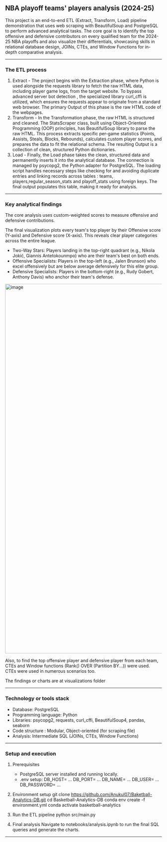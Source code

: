 ## NBA playoff teams' players analysis (2024-25)

This project is an end-to-end ETL (Extract, Transform, Load) pipeline demonstration that uses web scraping with BeautifulSoup and PostgreSQL to perform advanced analytical tasks. The core goal is to identify the top offensive and defensive contributors on every qualified team for the 2024-25 NBA playoffs and also visualize their differentials, showcasing skills in relational database design, JOINs, CTEs, and Window Functions for in-depth comparative analysis.

---

### The ETL process

1. Extract - The project begins with the Extraction phase, where Python is used alongside the requests library to fetch the raw HTML data, including player game logs, from the target website. To bypass advanced server bot detection , the specialized library curl_cffi is utilized, which ensures the requests appear to originate from a standard web browser. The primary Output of this phase is the raw HTML code of the webpages.
2. Transform - In the Transformation phase, the raw HTML is structured and cleaned. The StatsScraper class, built using Object-Oriented Programming (OOP) principles, has BeautifulSoup library to parse the raw HTML. This process extracts specific per-game statistics (Points, Assists, Steals, Blocks, Rebounds), calculates custom player scores, and prepares the data to fit the relational schema. The resulting Output is a collection of clean, structured Python dictionaries.
3. Load - Finally, the Load phase takes the clean, structured data and permanently inserts it into the analytical database. The connection is managed by psycopg2, the Python adapter for PostgreSQL. The loading script handles necessary steps like checking for and avoiding duplicate entries and linking records across tables : teams, players,regular_season_stats and playoff_stats using foreign keys. The final output populates this table, making it ready for analysis.

---

### Key analytical findings

The core analysis uses custom-weighted scores to measure offensive and defensive contributions.

The final visualization plots every team's top player by their Offensive score (Y-axis) and Defensive score (X-axis). This reveals clear player categories across the entire league.

- Two-Way Stars: Players landing in the top-right quadrant (e.g., Nikola Jokić, Giannis Antetokounmpo) who are their team's best on both ends.
- Offensive Specialists: Players in the top-left (e.g., Jalen Brunson) who excel offensively but are below average defensively for this elite group.
- Defensive Specialists: Players in the bottom-right (e.g., Rudy Gobert, Anthony Davis) who anchor their team's defense.
<img width="1339" height="1184" alt="image" src="https://github.com/user-attachments/assets/b0438c05-793a-4257-94c9-9ffd0aa1a978" />


Also, to find the top offensive player and defensive player from each team, CTEs and Window functions (Rank() OVER (Partition BY...)) were used. CTEs were used in numerous scenarios too.

The findings or charts are at visualizations folder

---

### Technology or tools stack

- Database: PostgreSQL
- Programming language: Python
- Libraries: psycopg2, requests, curl_cffi, BeautifulSoup4, pandas, seaborn
- Code structure : Modular, Object-oriented (for scraping file)
- Analysis: Intermediate SQL (JOINs, CTEs, Window Functions)

---

### Setup and execution

1. Prerequisites

   - PostgreSQL server installed and running locally.
   - .env setup: DB_HOST= ...
     DB_PORT= ...
     DB_NAME= ...
     DB_USER= ...
     DB_PASSWORD= ...

2. Environment setup
   git clone https://github.com/Anukul07/Baketball-Analytics-DB.git
   cd Basketball-Analytics-DB
   conda env create -f environment.yml
   conda activate basketball-analytics

3. Run the ETL pipeline
   python src/main.py

4. Final analysis
   Navigate to notebooks/analysis.ipynb to run the final SQL queries and generate the charts.

---
